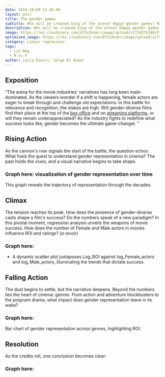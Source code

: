 ```yaml
---
date: 2018-10-09 12:26:40
layout: post
title: The gender games
subtitle: Who will be crowned king of the arena? Happy gender games! May the odds be ever in your favor.
description: Who will be crowned king of the arena? Happy gender games! May the odds be ever in your favor.
image: https://res.cloudinary.com/df2o3hsmr/image/upload/v1734375290/Picture_1_m2yzek.png
optimized_image: https://res.cloudinary.com/df2o3hsmr/image/upload/v1734375290/Picture_1_m2yzek.png
category: Linear regression
tags:
  - Lin Reg
  - M vs F
author: Leila Diouri, Serge El Asmar
---
```


## Exposition
“The arena for the movie industries’ narratives has long been male-dominated. As the viewers wonder if a shift is happening, female actors are eager to break through and challenge old expectations. In this battle for relevance and recognition, the stakes are high. Will gender-diverse films find their place at the top of the <a href="#2010-03-03-why-books-should-be-your-priorit.md">box office</a> and on <a href="#2011-05-05-a-wonderful-serenity-has-taken-possession-of-my-entire-soul.md">streaming platforms</a>, or will they remain underappreciated? As the industry fights to redefine what success looks like, gender becomes the ultimate game-changer. ”

## Rising Action
As the cannon's roar signals the start of the battle, the question echos: What fuels the quest to understand gender representation in cinema? The past holds the clues, and a visual narrative begins to take shape. 
### Graph here: visualization of gender representation over time
This graph reveals the trajectory of representation through the decades.

## Climax
The tension reaches its peak. How does the presence of gender-diverse casts shape a film's success? Do the numbers speak of a new paradigm? In this pivotal moment, regression analysis unveils the weapons of movie success. How does the number of Female and Male actors in movies influence ROI and ratings? *(a revoir)*
### Graph here:
- A dynamic scatter plot juxtaposes Log_ROI against log_Female_actors and log_Male_actors, illuminating the trends that dictate success.

## Falling Action
The dust begins to settle, but the narrative deepens. Beyond the numbers lies the heart of cinema: genres. From action and adventure blockbusters to the poignant drama, what impact does gender representation leave in its wake?
### Graph here:
Bar chart of gender representation across genres, highlighting ROI. 

## Resolution
As the credits roll, one conclusion becomes clear: 
### Graph here:












